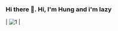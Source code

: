 ### Hi there 👋. Hi, I'm Hung and i'm lazy
| ![1](https://sp-ao.shortpixel.ai/client/to_auto,q_glossy,ret_img,w_500,h_450/https://ghiencongnghe.info/wp-content/uploads/2021/02/1581591620013_WhoppingBlackLemur-size_restricted.gif) |
<!--
**GoiliAce/goiliace** is a ✨ _special_ ✨ repository because its `README.md` (this file) appears on your GitHub profile.

Here are some ideas to get you started:

- 🔭 I’m currently working on ...
- 🌱 I’m currently learning ...
- 👯 I’m looking to collaborate on ...
- 🤔 I’m looking for help with ...
- 💬 Ask me about ...
- 📫 How to reach me: ...
- 😄 Pronouns: ...
- ⚡ Fun fact: ...
-->
